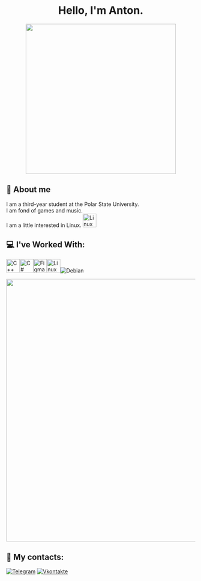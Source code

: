 <h1 align="center">Hello, I'm Anton.</h1>

<div id="header" align="center">
<img src="https://i.pinimg.com/originals/60/2e/aa/602eaaa4ad5e37241a82d04876920eb3.gif"width="400"/>
</div>

## 👤 About me

I am a third-year student at the Polar State University.  
I am fond of games and music.  
I am a little interested in Linux. <a href="https://www.linux.org" target="_blank" rel="noreferrer"><img src="https://raw.githubusercontent.com/danielcranney/readme-generator/main/public/icons/skills/linux-colored.svg" width="36" height="36" alt="Linux" /></a>

## 💻 I've Worked With: 
<a href="https://docs.microsoft.com/en-us/cpp/?view=msvc-170" target="_blank" rel="noreferrer"><img src="https://raw.githubusercontent.com/danielcranney/readme-generator/main/public/icons/skills/cplusplus-colored.svg" width="36" height="36" alt="C++" /></a><a href="https://docs.microsoft.com/en-us/dotnet/csharp/" target="_blank" rel="noreferrer"><img src="https://raw.githubusercontent.com/danielcranney/readme-generator/main/public/icons/skills/csharp-colored.svg" width="36" height="36" alt="C#" /></a><a href="https://www.figma.com/" target="_blank" rel="noreferrer"><img src="https://raw.githubusercontent.com/danielcranney/readme-generator/main/public/icons/skills/figma-colored.svg" width="36" height="36" alt="Figma" /></a><a href="https://www.linux.org" target="_blank" rel="noreferrer"><img src="https://raw.githubusercontent.com/danielcranney/readme-generator/main/public/icons/skills/linux-colored.svg" width="36" height="36" alt="Linux" /></a>![Debian](https://img.shields.io/badge/-Debian-A81D33?style=flat&logo=debian&logoColor=white)  

<div id="header" align="center">
<img src="https://media1.tenor.com/m/q_TXDVNjT0kAAAAd/inazuma-eleven-ina11.gif"width="700"/>
</div>

## 📱 My contacts:
[![Telegram](https://img.shields.io/badge/-Telegram-090909?style=for-the-badge&logo=telegram)](https://t.me/Chaos2865)
[![Vkontakte](https://img.shields.io/badge/-VK-090909?style=for-the-badge&logo=Vk&logoColor=4F7DB3)](https://vk.com/senpai2865)


<!--
**Hyron2865/Hyron2865** is a ✨ _special_ ✨ repository because its `README.md` (this file) appears on your GitHub profile.

Here are some ideas to get you started:

- 🔭 I’m currently working on ...
- 🌱 I’m currently learning ...
- 👯 I’m looking to collaborate on ...
- 🤔 I’m looking for help with ...
- 💬 Ask me about ...
- 📫 How to reach me: ...
- 😄 Pronouns: ...
- ⚡ Fun fact: ...
-->
